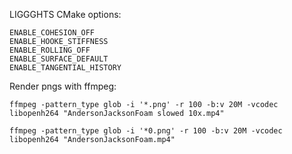 LIGGGHTS CMake options:
```
ENABLE_COHESION_OFF
ENABLE_HOOKE_STIFFNESS
ENABLE_ROLLING_OFF
ENABLE_SURFACE_DEFAULT
ENABLE_TANGENTIAL_HISTORY
```

Render pngs with ffmpeg:
```shell
ffmpeg -pattern_type glob -i '*.png' -r 100 -b:v 20M -vcodec libopenh264 "AndersonJacksonFoam slowed 10x.mp4"

ffmpeg -pattern_type glob -i '*0.png' -r 100 -b:v 20M -vcodec libopenh264 "AndersonJacksonFoam.mp4"
```